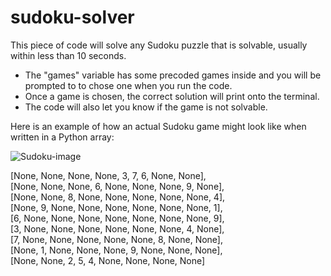 # sudoku-solver
This piece of code will solve any Sudoku puzzle that is solvable, usually within less than 10 seconds.

* The "games" variable has some precoded games inside and you will be prompted to to chose one when you run the code.<br />
* Once a game is chosen, the correct solution will print onto the terminal.<br />
* The code will also let you know if the game is not solvable.

Here is an example of how an actual Sudoku game might look like when written in a Python array:

![Sudoku-image](https://static.guim.co.uk/sys-images/Guardian/Pix/pictures/2013/12/3/1386087536265/Sudoku2680hard.gif)

[None, None, None, None, 3, 7, 6, None, None],<br />
[None, None, None, 6, None, None, None, 9, None],<br />
[None, None, 8, None, None, None, None, None, 4],<br />
[None, 9, None, None, None, None, None, None, 1],<br />
[6, None, None, None, None, None, None, None, 9],<br />
[3, None, None, None, None, None, None, 4, None],<br />
[7, None, None, None, None, None, 8, None, None],<br />
[None, 1, None, None, None, 9, None, None, None],<br />
[None, None, 2, 5, 4, None, None, None, None]
